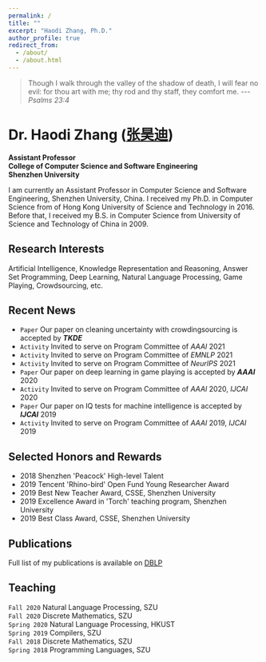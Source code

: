 ```yaml
---
permalink: /
title: ""
excerpt: "Haodi Zhang, Ph.D."
author_profile: true
redirect_from: 
  - /about/
  - /about.html
---
```



> Though I walk through the valley of the shadow of  death, I will fear no evil: for thou art with me; thy rod and thy staff, they comfort me. ---<cite>Psalms 23:4</cite>


Dr. Haodi Zhang ([张昊迪](http://csse.szu.edu.cn/cn/people?195315))
======
**Assistant Professor**<br>
**College of Computer Science and Software Engineering**<br>
**Shenzhen University**


<div style='display: none'>
> 于浩歌狂热之际中寒，于天上看见深渊，<br>
于一切眼中看见无所有，于无所希望中得救。---<cite>鲁迅</cite>
</div>

I am currently an Assistant Professor in Computer Science and Software Engineering, Shenzhen University, China. 
I received my Ph.D. in Computer Science from  of Hong Kong University of Science and Technology in 2016. Before that, I received my B.S. in Computer Science from University of Science and Technology of China in 2009.

Research Interests
------
Artificial Intelligence, Knowledge Representation and Reasoning, Answer Set Programming, Deep Learning, Natural Language Processing, Game Playing, Crowdsourcing, etc.

Recent News
------
* `Paper` Our paper on cleaning uncertainty with crowdingsourcing is accepted by _**TKDE**_
* `Activity` Invited to serve on Program Committee of _AAAI_ 2021
* `Activity` Invited to serve on Program Committee of _EMNLP_ 2021
* `Activity` Invited to serve on Program Committee of _NeurIPS_ 2021
* `Paper` Our paper on deep learning in game playing is accepted by _**AAAI**_ 2020
* `Activity` Invited to serve on Program Committee of _AAAI_ 2020, _IJCAI_ 2020
* `Paper` Our paper on IQ tests for machine intelligence is accepted by _**IJCAI**_ 2019
* `Activity` Invited to serve on Program Committee of _AAAI_ 2019, _IJCAI_ 2019

Selected Honors and Rewards
------
* 2018 Shenzhen 'Peacock' High-level Talent
* 2019 Tencent 'Rhino-bird' Open Fund Young Researcher Award
* 2019 Best New Teacher Award, CSSE, Shenzhen University
* 2019 Excellence Award in 'Torch' teaching program, Shenzhen University
* 2019 Best Class Award, CSSE, Shenzhen University

Publications
------
Full list of my publications is available on [DBLP](https://dblp.org/pid/165/3321.html)

Teaching
------
`Fall 2020` Natural Language Processing, SZU<br>
`Fall 2020` Discrete Mathematics, SZU<br>
`Spring 2020` Natural Language Processing, HKUST<br>
`Spring 2019` Compilers, SZU<br>
`Fall 2018` Discrete Mathematics, SZU<br>
`Spring 2018` Programming Languages, SZU<br>



